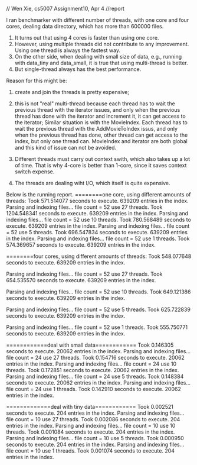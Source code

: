 // Wen Xie, cs5007 Assignment10, Apr 4
//report


I ran benchmarker with different number of threads, with one core and four cores, dealing data directory, which has more than 600000 files.
1. It turns out that using 4 cores is faster than using one core.
2. However, using multiple threads did not contribute to any improvement.  Using one thread is always the fastest way.
3. On the other side, when dealing with small size of data, e.g., running with data_tiny and data_small, it is true that using multi-thread is better.
4. But single-thread always has the best performance.


Reason for this might be:

1. create and join the threads is pretty expensive;

2. this is not "real" multi-thread because each thread has to wait the previous thread with the iterator issues, and
only when the previous thread has done with the iterator and increment it, it can get access to the iterator;
Similar situation is with the MovieIndex.  Each thread has to wait the previous thread with the AddMovieToIndex issus, and
only when the previous thread has done, other thread can get access to the index, but only one thread can.  MovieIndex and iterator are both global and this kind of issue can not be avoided.

3. Different threads must carry out context swith, which also takes up a lot of time.  That is why 4-core is better than 1-core, since it saves context switch expense.

4. The threads are dealing wiht I/O, which itself is quite expensive.

Below is the running report.
========one core, using different amounts of threads:
Took 571.514077 seconds to execute.
639209 entries in the index.
Parsing and indexing files...
file count =  52
use 27 threads.
Took 1204.548341 seconds to execute.
639209 entries in the index.
Parsing and indexing files...
file count =  52
use 10 threads.
Took 780.568489 seconds to execute.
639209 entries in the index.
Parsing and indexing files...
file count =  52
use 5 threads.
Took 696.547834 seconds to execute.
639209 entries in the index.
Parsing and indexing files...
file count =  52
use 1 threads.
Took 574.369657 seconds to execute.
639209 entries in the index.



========four cores, using different amounts of threads:
Took 548.077648 seconds to execute.
639209 entries in the index.

Parsing and indexing files...
file count =  52
use 27 threads.
Took 654.535570 seconds to execute. 
639209 entries in the index.

Parsing and indexing files...
file count =  52
use 10 threads.
Took 649.121386 seconds to execute. 
639209 entries in the index.

Parsing and indexing files...
file count =  52
use 5 threads.
Took 625.722839 seconds to execute. 
639209 entries in the index.

Parsing and indexing files...
file count =  52
use 1 threads.
Took 555.750771 seconds to execute. 
639209 entries in the index.

============deal with small data============
Took 0.146305 seconds to execute. 
20062 entries in the index.
Parsing and indexing files...
file count =  24
use 27 threads.
Took 0.154716 seconds to execute. 
20062 entries in the index.
Parsing and indexing files...
file count =  24
use 10 threads.
Took 0.172851 seconds to execute. 
20062 entries in the index.
Parsing and indexing files...
file count =  24
use 5 threads.
Took 0.148384 seconds to execute. 
20062 entries in the index.
Parsing and indexing files...
file count =  24
use 1 threads.
Took 0.142910 seconds to execute. 
20062 entries in the index.

=============deal with tiny data============
Took 0.002521 seconds to execute. 
204 entries in the index.
Parsing and indexing files...
file count =  10
use 27 threads.
Took 0.002086 seconds to execute. 
204 entries in the index.
Parsing and indexing files...
file count =  10
use 10 threads.
Took 0.001084 seconds to execute. 
204 entries in the index.
Parsing and indexing files...
file count =  10
use 5 threads.
Took 0.000950 seconds to execute. 
204 entries in the index.
Parsing and indexing files...
file count =  10
use 1 threads.
Took 0.001074 seconds to execute. 
204 entries in the index.
